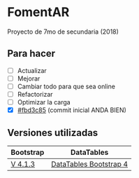 # FomentAR

Proyecto de 7mo de secundaria (2018)

## Para hacer

- [ ] Actualizar
- [ ] Mejorar
- [ ] Cambiar todo para que sea online
- [ ] Refactorizar
- [ ] Optimizar la carga
- [x] [#fbd3c85](https://github.com/brindogabriel/FomentAR/commit/fbd3c854adb1441a2d90972b13c7eb889018b7d0 "Commit inicial para arreglar todo por si las moscas") (commit inicial ANDA BIEN)

## Versiones utilizadas

| Bootstrap                                                                                         | DataTables                                                                                           |
| ------------------------------------------------------------------------------------------------- | ---------------------------------------------------------------------------------------------------- |
| [V 4.1.3](https://getbootstrap.com/docs/4.1/getting-started/introduction/ "Version de Bootstrap") | [DataTables Bootstrap 4](https://datatables.net/examples/styling/bootstrap4 "Version de DataTables") |
